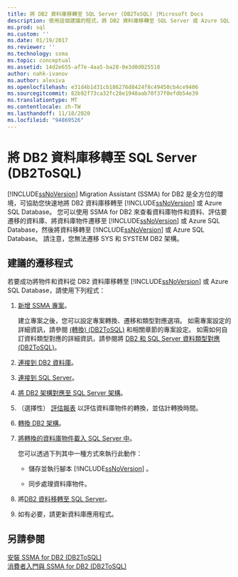 ```yaml
---
title: 將 DB2 資料庫移轉至 SQL Server (DB2ToSQL) |Microsoft Docs
description: 使用這個建議的程式，將 DB2 資料庫移轉至 SQL Server 或 Azure SQL Database 使用 SQL Server 移轉小幫手 (SSMA) 。
ms.prod: sql
ms.custom: ''
ms.date: 01/19/2017
ms.reviewer: ''
ms.technology: ssma
ms.topic: conceptual
ms.assetid: 14d2e655-af7e-4aa5-ba28-0e3d0d025518
author: nahk-ivanov
ms.author: alexiva
ms.openlocfilehash: e31d4b1d31cb186276d8424f8c49450cb4ce9406
ms.sourcegitcommit: 82b92f73ca32fc28e1948aab70f37f0efdb54e39
ms.translationtype: MT
ms.contentlocale: zh-TW
ms.lasthandoff: 11/18/2020
ms.locfileid: "94869526"
---
```

# <a name="migrating-db2-databases-to-sql-server-db2tosql"></a>將 DB2 資料庫移轉至 SQL Server (DB2ToSQL) 
[!INCLUDE[ssNoVersion](../../includes/ssnoversion-md.md)] Migration Assistant (SSMA) for DB2 是全方位的環境，可協助您快速地將 DB2 資料庫移轉至 [!INCLUDE[ssNoVersion](../../includes/ssnoversion-md.md)] 或 Azure SQL Database。 您可以使用 SSMA for DB2 來查看資料庫物件和資料、評估要遷移的資料庫、將資料庫物件遷移至 [!INCLUDE[ssNoVersion](../../includes/ssnoversion-md.md)] 或 Azure SQL Database，然後將資料移轉至 [!INCLUDE[ssNoVersion](../../includes/ssnoversion-md.md)] 或 Azure SQL Database。 請注意，您無法遷移 SYS 和 SYSTEM DB2 架構。  
  
## <a name="recommended-migration-process"></a>建議的遷移程式  
若要成功將物件和資料從 DB2 資料庫移轉至 [!INCLUDE[ssNoVersion](../../includes/ssnoversion-md.md)] 或 Azure SQL Database，請使用下列程式：  
  
1.  [新增 SSMA 專案](./new-project-db2tosql.md)。  
  
    建立專案之後，您可以設定專案轉換、遷移和類型對應選項。 如需專案設定的詳細資訊，請參閱 [&#40;轉換&#41; &#40;DB2ToSQL&#41;](../../ssma/db2/project-settings-conversion-db2tosql.md) 和相關章節的專案設定。 如需如何自訂資料類型對應的詳細資訊，請參閱將 [DB2 和 SQL Server 資料類型對應 &#40;DB2ToSQL&#41;](../../ssma/db2/mapping-db2-and-sql-server-data-types-db2tosql.md)。  
  
2.  [連接到 DB2 資料庫](./connecting-to-db2-database-db2tosql.md)。  
  
3.  [連接到 SQL Server](./connecting-to-sql-server-db2tosql.md)。  
  
4.  [將 DB2 架構對應至 SQL Server 架構](./mapping-db2-schemas-to-sql-server-schemas-db2tosql.md)。  
  
5.  （選擇性） [評估報表](./assessment-report-db2tosql.md) 以評估資料庫物件的轉換，並估計轉換時間。  
  
6.  [轉換 DB2 架構](./converting-db2-schemas-db2tosql.md)。  
  
7.  [將轉換的資料庫物件載入 SQL Server 中](./loading-converted-database-objects-into-sql-server-db2tosql.md)。  
  
    您可以透過下列其中一種方式來執行此動作：  
  
    -   儲存並執行腳本 [!INCLUDE[ssNoVersion](../../includes/ssnoversion-md.md)] 。  
  
    -   同步處理資料庫物件。  
  
8.  將[DB2 資料移轉至 SQL Server](./migrating-db2-data-into-sql-server-db2tosql.md)。  
  
9. 如有必要，請更新資料庫應用程式。  
  
## <a name="see-also"></a>另請參閱  
[安裝 SSMA for DB2 &#40;DB2ToSQL&#41;](../../ssma/db2/installing-ssma-for-db2-db2tosql.md)  
[消費者入門與 SSMA for DB2 &#40;DB2ToSQL&#41;](../../ssma/db2/getting-started-with-ssma-for-db2-db2tosql.md)  
